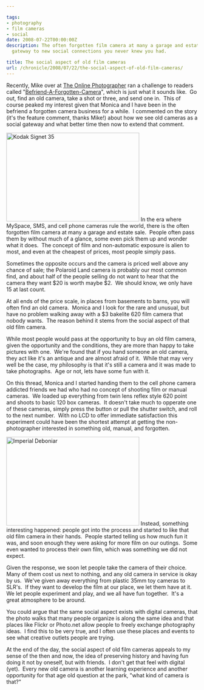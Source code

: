```yaml
---

tags:
- photography
- film cameras
- social
date: 2008-07-22T00:00:00Z
description: The often forgotten film camera at many a garage and estate sale can be a
  gateway to new social connections you never knew you had.

title: The social aspect of old film cameras
url: /chronicle/2008/07/22/the-social-aspect-of-old-film-cameras/
---
```


Recently, Mike over at <a href="http://theonlinephotographer.typepad.com/">The Online Photographer</a> ran a challenge to readers called "<a href="http://theonlinephotographer.typepad.com/the_online_photographer/2008/06/the-top-befrien.html">Befriend-A-Forgotten-Camera</a>", which is just what it sounds like.  Go out, find an old camera, take a shot or three, and send one in.  This of course peaked my interest given that Monica and I have been in the befriend a forgotten camera business for a while.  I commented on the story (it's the feature comment, thanks Mike!) about how we see old cameras as a social gateway and what better time then now to extend that comment.


<img class="imgleft size-full wp-image-33" title="Kodak Signet 35" src="/images/blog/2008/07/kodak_signet35.jpg" alt="Kodak Signet 35" width="350" height="233" />
In the era where MySpace, SMS, and cell phone cameras rule the world, there is the often forgotten film camera at many a garage and estate sale.  People often pass them by without much of a glance, some even pick them up and wonder what it does.  The concept of film and non-automatic exposure is alien to most, and even at the cheapest of prices, most people simply pass.

Sometimes the opposite occurs and the camera is priced well above any chance of sale; the Polaroid Land camera is probably our most common find, and about half of the people selling do not want to hear that the camera they want $20 is worth maybe $2.  We should know, we only have 15 at last count.

At all ends of the price scale, in places from basements to barns, you will often find an old camera.  Monica and I look for the rare and unusual, but have no problem walking away with a $3 bakelite 620 film camera that nobody wants.  The reason behind it stems from the social aspect of that old film camera.

While most people would pass at the opportunity to buy an old film camera, given the opportunity and the conditions, they are more than happy to take pictures with one.  We're found that if you hand someone an old camera, they act like it's an antique and are almost afraid of it.  While that may very well be the case, my philosophy is that it's still a camera and it was made to take photographs.  Age or not, lets have some fun with it.

On this thread, Monica and I started handing them to the cell phone camera addicted friends we had who had no concept of shooting film or manual cameras.  We loaded up everything from twin lens reflex style 620 point and shoots to basic 120 box cameras.  It doesn't take much to opperate one of these cameras, simply press the button or pull the shutter switch, and roll to the next number.  With no LCD to offer immediate satisfaction this experiment could have been the shortest attempt at getting the non-photographer interested in something old, manual, and forgotten.

<img src="/images/blog/2008/07/imperial_deboniar.jpg" alt="Imperial Deboniar" title="Imperial Deboniar" width="350" height="233" class="imgright size-full wp-image-32" />
Instead, something interesting happened: people got into the process and started to like that old film camera in their hands.  People started telling us how much fun it was, and soon enough they were asking for more film on our outings.  Some even wanted to process their own film, which was something we did not expect.

Given the response, we soon let people take the camera of their choice.  Many of them cost us next to nothing, and any old camera in service is okay by us.  We've given away everything from plastic 35mm toy cameras to SLR's.  If they want to develop the film at our place, we let them have at it.  We let people experiment and play, and we all have fun together.  It's a great atmosphere to be around.

You could argue that the same social aspect exists with digital cameras, that the photo walks that many people organize is along the same idea and that places like Flickr or Photo.net allow people to freely exchange photography ideas.  I find this to be very true, and I often use these places and events to see what creative outlets people are trying.

At the end of the day, the social aspect of old film cameras appeals to my sense of the then and now, the idea of preserving history and having fun doing it not by oneself, but with friends.  I don't get that feel with digital (yet).  Every new old camera is another learning experience and another opportunity for that age old question at the park, "what kind of camera is that?"

